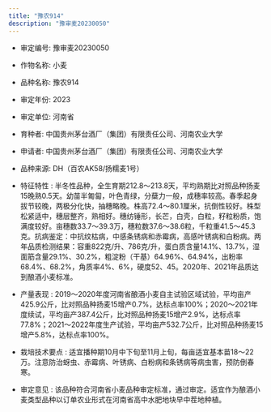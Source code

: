 ```yaml
---
title: "豫农914"
description: "豫审麦20230050"
---
```

* 审定编号:  豫审麦20230050

*  作物名称:  小麦

*  品种名称:  豫农914

*  审定年份:  2023

*  审定单位:  河南省

* 育种者:  中国贵州茅台酒厂（集团）有限责任公司、河南农业大学

*  申请者:  中国贵州茅台酒厂（集团）有限责任公司、河南农业大学

*  品种来源:  DH（百农AK58/扬糯麦1号）

*  特征特性 : 
半冬性品种，全生育期212.8～213.8天，平均熟期比对照品种扬麦15晚熟0.5天。幼苗半匍匐，叶色青绿，分蘖力一般，成穗率较高。春季起身拔节较晚，两极分化快，抽穗略晚。株高72.4～80.1厘米，抗倒性较好。株型松紧适中，穗层整齐，熟相好。穗纺锤形，长芒，白壳，白粒，籽粒粉质，饱满度较好。亩穗数33.7～39.3万，穗粒数37.6～38.6粒，千粒重41.5～45.3克。抗病鉴定：中抗纹枯病，中感条锈病和赤霉病，高感叶锈病和白粉病。两年品质检测结果：容重822克/升、786克/升，蛋白质含量14.1%、13.7%，湿面筋含量29.1%、30.2%，粗淀粉（干基）64.96%、64.94%，出粉率68.4%、68.2%，角质率4%、6%，硬度52、45。2020年、2021年品质达到酿酒小麦标准。
 
*  产量表现 : 
2019～2020年度河南省酿酒小麦自主试验区域试验，平均亩产425.9公斤，比对照品种扬麦15增产0.7%，达标点率100%；2020～2021年度续试，平均亩产387.4公斤，比对照品种扬麦15增产2.9%，达标点率77.8%；2021～2022年度生产试验，平均亩产532.7公斤，比对照品种扬麦15增产5.8%，达标点率100%。

*  栽培技术要点 : 
适宜播种期10月中下旬至11月上旬，每亩适宜基本苗18～22万。注意防治蚜虫、赤霉病、叶锈病、白粉病和条锈病等病虫害，预防倒春寒。

*  审定意见 : 
该品种符合河南省小麦品种审定标准，通过审定。适宜作为酿酒小麦类型品种以订单农业形式在河南省高中水肥地块早中茬地种植。
